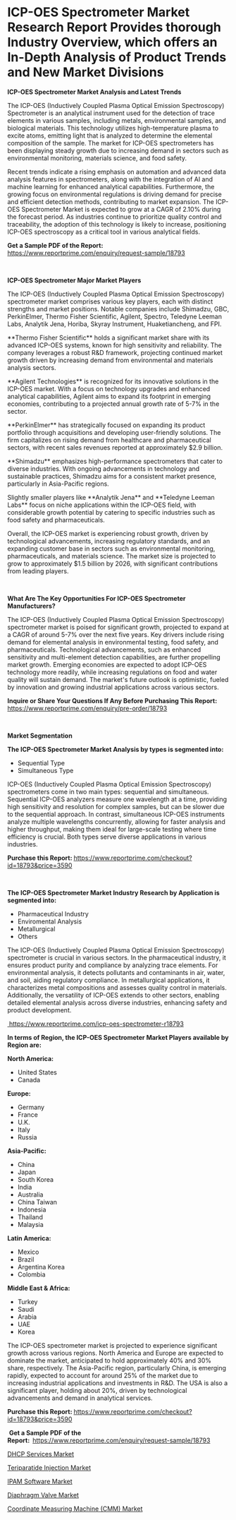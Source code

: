 <p><h1>ICP-OES Spectrometer Market Research Report Provides thorough Industry Overview, which offers an In-Depth Analysis of Product Trends and New Market Divisions</h1></p><p><strong>ICP-OES Spectrometer Market Analysis and Latest Trends</strong></p>
<p><p>The ICP-OES (Inductively Coupled Plasma Optical Emission Spectroscopy) Spectrometer is an analytical instrument used for the detection of trace elements in various samples, including metals, environmental samples, and biological materials. This technology utilizes high-temperature plasma to excite atoms, emitting light that is analyzed to determine the elemental composition of the sample. The market for ICP-OES spectrometers has been displaying steady growth due to increasing demand in sectors such as environmental monitoring, materials science, and food safety.</p><p>Recent trends indicate a rising emphasis on automation and advanced data analysis features in spectrometers, along with the integration of AI and machine learning for enhanced analytical capabilities. Furthermore, the growing focus on environmental regulations is driving demand for precise and efficient detection methods, contributing to market expansion. The ICP-OES Spectrometer Market is expected to grow at a CAGR of 2.10% during the forecast period. As industries continue to prioritize quality control and traceability, the adoption of this technology is likely to increase, positioning ICP-OES spectroscopy as a critical tool in various analytical fields.</p></p>
<p><strong>Get a Sample PDF of the Report:&nbsp;</strong> <a href="https://www.reportprime.com/enquiry/request-sample/18793?utm_campaign=3&utm_medium=2&utm_source=Github&utm_content=ia&utm_term=22112024&utm_id=icp-oes-spectrometer">https://www.reportprime.com/enquiry/request-sample/18793</a></p>
<p>&nbsp;</p>
<p><strong>ICP-OES Spectrometer Major Market Players</strong></p>
<p><p>The ICP-OES (Inductively Coupled Plasma Optical Emission Spectroscopy) spectrometer market comprises various key players, each with distinct strengths and market positions. Notable companies include Shimadzu, GBC, PerkinElmer, Thermo Fisher Scientific, Agilent, Spectro, Teledyne Leeman Labs, Analytik Jena, Horiba, Skyray Instrument, Huaketiancheng, and FPI.</p><p>**Thermo Fisher Scientific** holds a significant market share with its advanced ICP-OES systems, known for high sensitivity and reliability. The company leverages a robust R&D framework, projecting continued market growth driven by increasing demand from environmental and materials analysis sectors.</p><p>**Agilent Technologies** is recognized for its innovative solutions in the ICP-OES market. With a focus on technology upgrades and enhanced analytical capabilities, Agilent aims to expand its footprint in emerging economies, contributing to a projected annual growth rate of 5-7% in the sector.</p><p>**PerkinElmer** has strategically focused on expanding its product portfolio through acquisitions and developing user-friendly solutions. The firm capitalizes on rising demand from healthcare and pharmaceutical sectors, with recent sales revenues reported at approximately $2.9 billion.</p><p>**Shimadzu** emphasizes high-performance spectrometers that cater to diverse industries. With ongoing advancements in technology and sustainable practices, Shimadzu aims for a consistent market presence, particularly in Asia-Pacific regions.</p><p>Slightly smaller players like **Analytik Jena** and **Teledyne Leeman Labs** focus on niche applications within the ICP-OES field, with considerable growth potential by catering to specific industries such as food safety and pharmaceuticals.</p><p>Overall, the ICP-OES market is experiencing robust growth, driven by technological advancements, increasing regulatory standards, and an expanding customer base in sectors such as environmental monitoring, pharmaceuticals, and materials science. The market size is projected to grow to approximately $1.5 billion by 2026, with significant contributions from leading players.</p></p>
<p>&nbsp;</p>
<p><strong>What Are The Key Opportunities For ICP-OES Spectrometer Manufacturers?</strong></p>
<p><p>The ICP-OES (Inductively Coupled Plasma Optical Emission Spectroscopy) spectrometer market is poised for significant growth, projected to expand at a CAGR of around 5-7% over the next five years. Key drivers include rising demand for elemental analysis in environmental testing, food safety, and pharmaceuticals. Technological advancements, such as enhanced sensitivity and multi-element detection capabilities, are further propelling market growth. Emerging economies are expected to adopt ICP-OES technology more readily, while increasing regulations on food and water quality will sustain demand. The market's future outlook is optimistic, fueled by innovation and growing industrial applications across various sectors.</p></p>
<p><strong>Inquire or Share Your Questions If Any Before Purchasing This Report:</strong> <a href="https://www.reportprime.com/enquiry/pre-order/18793?utm_campaign=3&utm_medium=2&utm_source=Github&utm_content=ia&utm_term=22112024&utm_id=icp-oes-spectrometer">https://www.reportprime.com/enquiry/pre-order/18793</a></p>
<p>&nbsp;</p>
<p><strong>Market Segmentation</strong></p>
<p><strong>The ICP-OES Spectrometer Market Analysis by types is segmented into:</strong></p>
<p><ul><li>Sequential Type</li><li>Simultaneous Type</li></ul></p>
<p><p>ICP-OES (Inductively Coupled Plasma Optical Emission Spectroscopy) spectrometers come in two main types: sequential and simultaneous. Sequential ICP-OES analyzers measure one wavelength at a time, providing high sensitivity and resolution for complex samples, but can be slower due to the sequential approach. In contrast, simultaneous ICP-OES instruments analyze multiple wavelengths concurrently, allowing for faster analysis and higher throughput, making them ideal for large-scale testing where time efficiency is crucial. Both types serve diverse applications in various industries.</p></p>
<p><strong>Purchase this Report:&nbsp;</strong><a href="https://www.reportprime.com/checkout?id=18793&price=3590&utm_campaign=3&utm_medium=2&utm_source=Github&utm_content=ia&utm_term=22112024&utm_id=icp-oes-spectrometer">https://www.reportprime.com/checkout?id=18793&price=3590</a></p>
<p>&nbsp;</p>
<p><strong>The ICP-OES Spectrometer Market Industry Research by Application is segmented into:</strong></p>
<p><ul><li>Pharmaceutical Industry</li><li>Enviromental Analysis</li><li>Metallurgical</li><li>Others</li></ul></p>
<p><p>The ICP-OES (Inductively Coupled Plasma Optical Emission Spectroscopy) spectrometer is crucial in various sectors. In the pharmaceutical industry, it ensures product purity and compliance by analyzing trace elements. For environmental analysis, it detects pollutants and contaminants in air, water, and soil, aiding regulatory compliance. In metallurgical applications, it characterizes metal compositions and assesses quality control in materials. Additionally, the versatility of ICP-OES extends to other sectors, enabling detailed elemental analysis across diverse industries, enhancing safety and product development.</p></p>
<p><a href="https://www.reportprime.com/icp-oes-spectrometer-r18793?utm_campaign=3&utm_medium=2&utm_source=Github&utm_content=ia&utm_term=22112024&utm_id=icp-oes-spectrometer">&nbsp;https://www.reportprime.com/icp-oes-spectrometer-r18793</a></p>
<p><strong>In terms of Region, the ICP-OES Spectrometer Market Players available by Region are:</strong></p>
<p>
    <p> <strong> North America: </strong>
        <ul>
            <li>United States</li>
            <li>Canada</li>
        </ul>
        </p> 
    <p> <strong> Europe: </strong>
        <ul>
            <li>Germany</li>
            <li>France</li>
            <li>U.K.</li>
            <li>Italy</li>
            <li>Russia</li>
        </ul>
        </p> 
    <p> <strong> Asia-Pacific: </strong>
        <ul>
            <li>China</li>
            <li>Japan</li>
            <li>South Korea</li>
            <li>India</li>
            <li>Australia</li>
            <li>China Taiwan</li>
            <li>Indonesia</li>
            <li>Thailand</li>
            <li>Malaysia</li>
        </ul>
        </p> 
    <p> <strong> Latin America: </strong>
        <ul>
            <li>Mexico</li>
            <li>Brazil</li>
            <li>Argentina Korea</li>
            <li>Colombia</li>
        </ul>
        </p> 
    <p> <strong> Middle East & Africa: </strong>
        <ul>
            <li>Turkey</li>
            <li>Saudi</li>
            <li>Arabia</li>
            <li>UAE</li>
            <li>Korea</li>
        </ul>
    </p>
    </p>
<p><p>The ICP-OES spectrometer market is projected to experience significant growth across various regions. North America and Europe are expected to dominate the market, anticipated to hold approximately 40% and 30% share, respectively. The Asia-Pacific region, particularly China, is emerging rapidly, expected to account for around 25% of the market due to increasing industrial applications and investments in R&D. The USA is also a significant player, holding about 20%, driven by technological advancements and demand in analytical services.</p></p>
<p><strong>Purchase this Report: </strong><a href="https://www.reportprime.com/checkout?id=18793&price=3590&utm_campaign=3&utm_medium=2&utm_source=Github&utm_content=ia&utm_term=22112024&utm_id=icp-oes-spectrometer">https://www.reportprime.com/checkout?id=18793&price=3590</a></p>
<p>&nbsp;<strong>Get a Sample PDF of the Report:&nbsp;&nbsp;</strong><a href="https://www.reportprime.com/enquiry/request-sample/18793?utm_campaign=3&utm_medium=2&utm_source=Github&utm_content=ia&utm_term=22112024&utm_id=icp-oes-spectrometer">https://www.reportprime.com/enquiry/request-sample/18793</a></p>
<p><strong></strong></p>
<p><p><a href="https://www.linkedin.com/pulse/market-analysis-dhcp-services-trends-share-growth-expected-tycee?utm_campaign=3&utm_medium=2&utm_source=Github&utm_content=ia&utm_term=22112024&utm_id=icp-oes-spectrometer">DHCP Services Market</a></p><p><a href="https://issuu.com/reportprime-2/docs/teriparatide-injection-market-size-_57789f44063ff3?utm_campaign=3&utm_medium=2&utm_source=Github&utm_content=ia&utm_term=22112024&utm_id=icp-oes-spectrometer">Teriparatide Injection Market</a></p><p><a href="https://www.linkedin.com/pulse/ipam-software-market-outlook-2024-2031-projected-cagr-135-kzfqe?utm_campaign=3&utm_medium=2&utm_source=Github&utm_content=ia&utm_term=22112024&utm_id=icp-oes-spectrometer">IPAM Software Market</a></p><p><a href="https://github.com/mauripalmi/Market-Research-Report-List-5/blob/main/diaphragm-valve-market.md?utm_campaign=3&utm_medium=2&utm_source=Github&utm_content=ia&utm_term=22112024&utm_id=icp-oes-spectrometer">Diaphragm Valve Market</a></p><p><a href="https://github.com/RunaHaque64/Market-Research-Report-List-1/blob/main/coordinate-measuring-machine-cmm-market.md?utm_campaign=3&utm_medium=2&utm_source=Github&utm_content=ia&utm_term=22112024&utm_id=icp-oes-spectrometer">Coordinate Measuring Machine (CMM) Market</a></p></p>